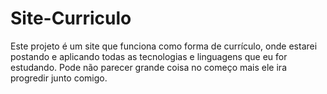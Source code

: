 # Site-Curriculo
Este projeto é um site que funciona como forma de currículo, onde estarei postando e aplicando todas as tecnologias e linguagens que eu for estudando. Pode não parecer grande coisa no começo mais ele ira progredir junto comigo.
